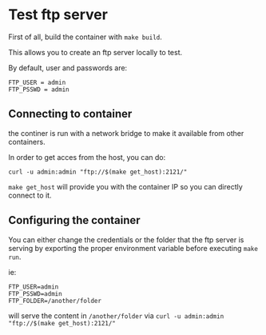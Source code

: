 # Test ftp server

First of all, build the container with `make build`.

This allows you to create an ftp server locally to test.

By default, user and passwords are:

```
FTP_USER = admin
FTP_PSSWD = admin
```

## Connecting to container

the continer is run with a network bridge to make it available from other containers.

In order to get acces from the host, you can do:

```
curl -u admin:admin "ftp://$(make get_host):2121/"
```

`make get_host` will provide you with the container IP so you can directly connect to it.

## Configuring the container

You can either change the credentials or the folder that the ftp server is serving by exporting the proper environment variable before executing `make run`.

ie:

```
FTP_USER=admin
FTP_PSSWD=admin
FTP_FOLDER=/another/folder
```

will serve the content in `/another/folder` via `curl -u admin:admin "ftp://$(make get_host):2121/"`
